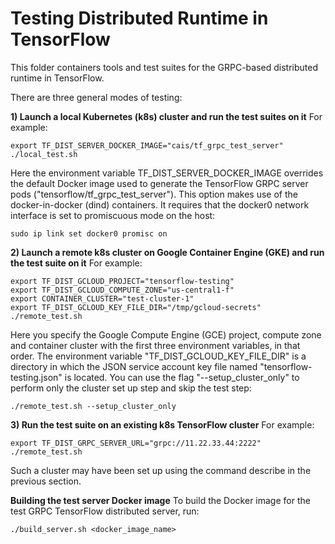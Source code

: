 # Testing Distributed Runtime in TensorFlow
This folder containers tools and test suites for the GRPC-based distributed runtime in TensorFlow.

There are three general modes of testing:

**1) Launch a local Kubernetes (k8s) cluster and run the test suites on it**
For example:

    export TF_DIST_SERVER_DOCKER_IMAGE="cais/tf_grpc_test_server"
    ./local_test.sh

Here the environment variable TF_DIST_SERVER_DOCKER_IMAGE overrides the default Docker image used to generate the TensorFlow GRPC server pods ("tensorflow/tf_grpc_test_server").
This option makes use of the docker-in-docker (dind) containers. It requires that the docker0 network interface is set to promiscuous mode on the host:

    sudo ip link set docker0 promisc on

**2) Launch a remote k8s cluster on Google Container Engine (GKE) and run the test suite on it**
For example:

    export TF_DIST_GCLOUD_PROJECT="tensorflow-testing"
    export TF_DIST_GCLOUD_COMPUTE_ZONE="us-central1-f"
    export CONTAINER_CLUSTER="test-cluster-1"
    export TF_DIST_GCLOUD_KEY_FILE_DIR="/tmp/gcloud-secrets"
    ./remote_test.sh

Here you specify the Google Compute Engine (GCE) project, compute zone and container cluster with the first three environment variables, in that order. The environment variable "TF_DIST_GCLOUD_KEY_FILE_DIR" is a directory in which the JSON service account key file named "tensorflow-testing.json" is located. You can use the flag "--setup_cluster_only" to perform only the cluster set up step and skip the test step:

    ./remote_test.sh --setup_cluster_only

**3) Run the test suite on an existing k8s TensorFlow cluster**
For example:

    export TF_DIST_GRPC_SERVER_URL="grpc://11.22.33.44:2222"
    ./remote_test.sh

Such a cluster may have been set up using the command describe in the previous section.


**Building the test server Docker image**
To build the Docker image for the test GRPC TensorFlow distributed server, run:

    ./build_server.sh <docker_image_name>